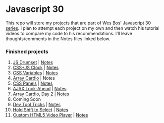 # Javascript 30

This repo will store my projects that are part of [Wes Bos' Javascript 30 series](https://javascript30.com/). I plan to attempt each project on my own and then watch his tutorial videos to compare my code to his recommendations. I'll leave thoughts/comments in the Notes files linked below.

### Finished projects
1. [JS Drumset](http://codepen.io/dhcodes/pen/rWZOrz) | [Notes](https://github.com/dhcodes/javascript-30/blob/master/1_drumset/comments.md)
2. [CSS+JS Clock](http://codepen.io/dhcodes/pen/QGVZxJ/) | [Notes](https://github.com/dhcodes/javascript-30/blob/master/2_clock/comments.md)
3. [CSS Variables](http://codepen.io/dhcodes/pen/pNQNVZ/) | [Notes](https://github.com/dhcodes/javascript-30/blob/master/3_cssvariable/comments.md)
4. [Array Cardio](http://codepen.io/dhcodes/pen/PbXoQe) | Notes
5. [CSS Panels](http://codepen.io/dhcodes/pen/rWbPNx/) | [Notes](https://github.com/dhcodes/javascript-30/blob/master/5_csspanels/comments.md)
6. [AJAX Look-Ahead](http://codepen.io/dhcodes/pen/WoVdro) | [Notes](https://github.com/dhcodes/javascript-30/blob/master/6_ajaxlook/comments.md)
7. [Array Cardio, Day 2](http://codepen.io/dhcodes/pen/vgBOgy) | [Notes](https://github.com/dhcodes/javascript-30/blob/master/7_arraycardio2/comments.md)
8. Coming Soon
9. [Dev Tool Tricks](http://codepen.io/dhcodes/pen/ggaYaJ?editors=0010) | [Notes](https://github.com/dhcodes/javascript-30/blob/master/9_devtooltricks/comments.md)
10. [Hold Shift to Select](http://codepen.io/dhcodes/pen/KazPRd) | [Notes](https://github.com/dhcodes/javascript-30/blob/master/10_holdshift/comments.md)
11. [Custom HTML5 Video Player](http://codepen.io/dhcodes/pen/OWWVMW) | [Notes](11_html5videoplayer/comment.md)

